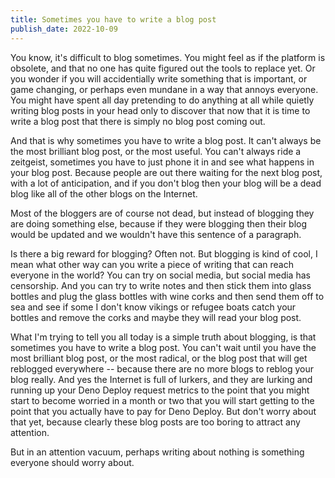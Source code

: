 ```yaml
---
title: Sometimes you have to write a blog post
publish_date: 2022-10-09
---
```


You know, it's difficult to blog sometimes. You might feel as if the platform is obsolete, and that no one has quite figured out the tools to replace yet. Or you wonder if you will accidentially write something that is important, or game changing, or perhaps even mundane in a way that annoys everyone. You might have spent all day pretending to do anything at all while quietly writing blog posts in your head only to discover that now that it is time to write a blog post that there is simply no blog post coming out.

And that is why sometimes you have to write a blog post. It can't always be the most brilliant blog post, or the most useful. You can't always ride a zeitgeist, sometimes you have to just phone it in and see what happens in your blog post. Because people are out there waiting for the next blog post, with a lot of anticipation, and if you don't blog then your blog will be a dead blog like all of the other blogs on the Internet. 

Most of the bloggers are of course not dead, but instead of blogging they are doing something else, because if they were blogging then their blog would be updated and we wouldn't have this sentence of a paragraph.

Is there a big reward for blogging? Often not. But blogging is kind of cool, I mean what other way can you write a piece of writing that can reach everyone in the world? You can try on social media, but social media has censorship. And you can try to write notes and then stick them into glass bottles and plug the glass bottles with wine corks and then send them off to sea and see if some I don't know vikings or refugee boats catch your bottles and remove the corks and maybe they will read your blog post.

What I'm trying to tell you all today is a simple truth about blogging, is that sometimes you have to write a blog post. You can't wait until you have the most brilliant blog post, or the most radical, or the blog post that will get reblogged everywhere -- because there are no more blogs to reblog your blog really. And yes the Internet is full of lurkers, and they are lurking and running up your Deno Deploy request metrics to the point that you might start to become worried in a month or two that you will start getting to the point that you actually have to pay for Deno Deploy. But don't worry about that yet, because clearly these blog posts are too boring to attract any attention.

But in an attention vacuum, perhaps writing about nothing is something everyone should worry about.
